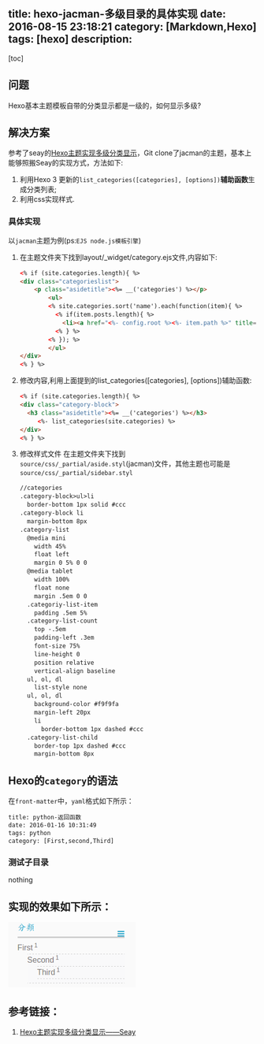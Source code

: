 title: hexo-jacman-多级目录的具体实现
date: 2016-08-15 23:18:21
category: [Markdown,Hexo]
tags: [hexo]
description:
---
[toc]

## 问题

Hexo基本主题模板自带的分类显示都是一级的，如何显示多级?

## 解决方案

参考了seay的[Hexo主题实现多级分类显示]，Git clone了jacman的主题，基本上能够照搬Seay的实现方式，方法如下:

1. 利用Hexo 3 更新的`list_categories([categories], [options])`**辅助函数**生成分类列表;
2. 利用css实现样式.

### 具体实现

<!-- more -->

以`jacman`主题为例(ps:`EJS node.js模板引擎`)

1. 在主题文件夹下找到layout/_widget/category.ejs文件,内容如下:
    ```html
    <% if (site.categories.length){ %>
    <div class="categorieslist">
        <p class="asidetitle"><%= __('categories') %></p>
            <ul>
            <% site.categories.sort('name').each(function(item){ %>
              <% if(item.posts.length){ %>
                <li><a href="<%- config.root %><%- item.path %>" title="<%= item.name %>"><%= item.name %><sup><%= item.posts.length %></sup></a></li>
              <% } %>
            <% }); %>
            </ul>
    </div>
    <% } %>
    ```
2. 修改内容,利用上面提到的list_categories([categories], [options])辅助函数:
    ```html
    <% if (site.categories.length){ %>
    <div class="category-block">
      <h3 class="asidetitle"><%= __('categories') %></h3>
         <%- list_categories(site.categories) %>
    </div>
    <% } %>
    ```
3. 修改样式文件
   在主题文件夹下找到`source/css/_partial/aside.styl`(jacman)文件，其他主题也可能是`source/css/_partial/sidebar.styl`
    ```html
    //categories
    .category-block>ul>li
      border-bottom 1px solid #ccc
    .category-block li
      margin-bottom 8px
    .category-list
      @media mini
        width 45%
        float left
        margin 0 5% 0 0
      @media tablet
        width 100%
        float none
        margin .5em 0 0
      .categoriy-list-item
        padding .5em 5%
      .category-list-count
        top -.5em
        padding-left .3em
        font-size 75%
        line-height 0
        position relative
        vertical-align baseline
      ul, ol, dl
        list-style none
      ul, ol, dl
        background-color #f9f9fa
        margin-left 20px
        li
          border-bottom 1px dashed #ccc
      .category-list-child
        border-top 1px dashed #ccc
        margin-bottom 8px
    ```

## Hexo的`category`的语法
在`front-matter`中，`yaml`格式如下所示：
```
title: python-返回函数
date: 2016-01-16 10:31:49
tags: python
category: [First,second,Third]
```

### 测试子目录

nothing

## 实现的效果如下所示：  

![多级目录效果图](images/markdown/hexo-multi-catalog-display.jpg)

## 参考链接：

1. [Hexo主题实现多级分类显示——Seay](https://segmentfault.com/a/1190000004359502)

<!-- 内嵌参考链接　-->
[Hexo主题实现多级分类显示]: https://segmentfault.com/a/1190000004359502

